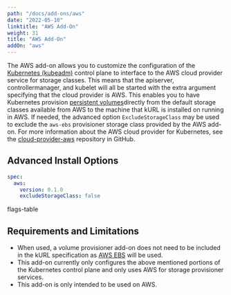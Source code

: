 ```yaml
---
path: "/docs/add-ons/aws"
date: "2022-05-10"
linktitle: "AWS Add-On"
weight: 31
title: "AWS Add-On"
addOn: "aws"
---
```


The AWS add-on allows you to customize the configuration of the [Kubernetes (kubeadm)](/docs/addon-ons/kubernetes) control plane to interface to the AWS cloud provider service for storage classes. This means that the apiserver, controllermanager, and kubelet will all be started with the extra argument specifying that the cloud provider is AWS. This enables you to have Kubernetes provision [persistent volumes](https://kubernetes.io/docs/concepts/storage/persistent-volumes/)directly from the default storage classes available from AWS to the machine that kURL is installed on running in AWS. If needed, the advanced option `ExcludeStorageClass` may be used to exclude the `aws-ebs` provisioner storage class provided by the AWS add-on. For more information about the AWS cloud provider for Kubernetes, see the [cloud-provider-aws](https://github.com/kubernetes/cloud-provider-aws) repository in GitHub.

## Advanced Install Options

```yaml
spec:
  aws:
    version: 0.1.0
    excludeStorageClass: false
```

flags-table

## Requirements and Limitations

* When used, a volume provisioner add-on does not need to be included in the kURL specification as [AWS EBS](https://aws.amazon.com/ebs/) will be used.
* This add-on currently only configures the above mentioned portions of the Kubernetes control plane and only uses AWS for storage provisioner services.
* This add-on is only intended to be used on AWS.  
